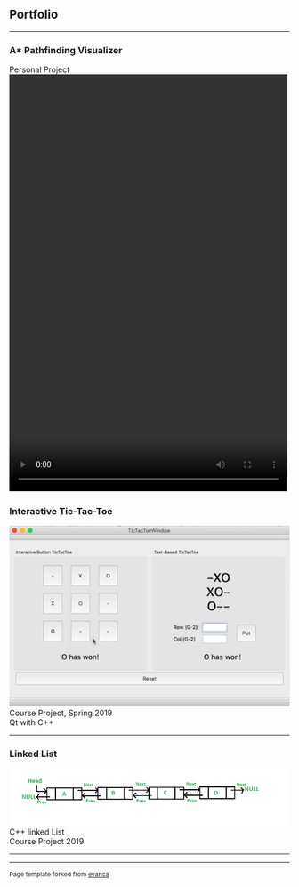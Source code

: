 ## Portfolio

---

### A* Pathfinding Visualizer

Personal Project
<video width="500" height="750" controls>
  <source src="images/Vizulization.mov" type=video/mov>
</video>

### Interactive Tic-Tac-Toe 


<img src="images/tick-tac-toe.png?raw=true"/>
Course Project, Spring 2019
<br>
Qt with C++

---

### Linked List
<img src="images/linkedlist.png?raw=true"/>
C++ linked List
<br>
Course Project 2019

---




---
<p style="font-size:11px">Page template forked from <a href="https://github.com/evanca/quick-portfolio">evanca</a></p>
<!-- Remove above link if you don't want to attibute -->
